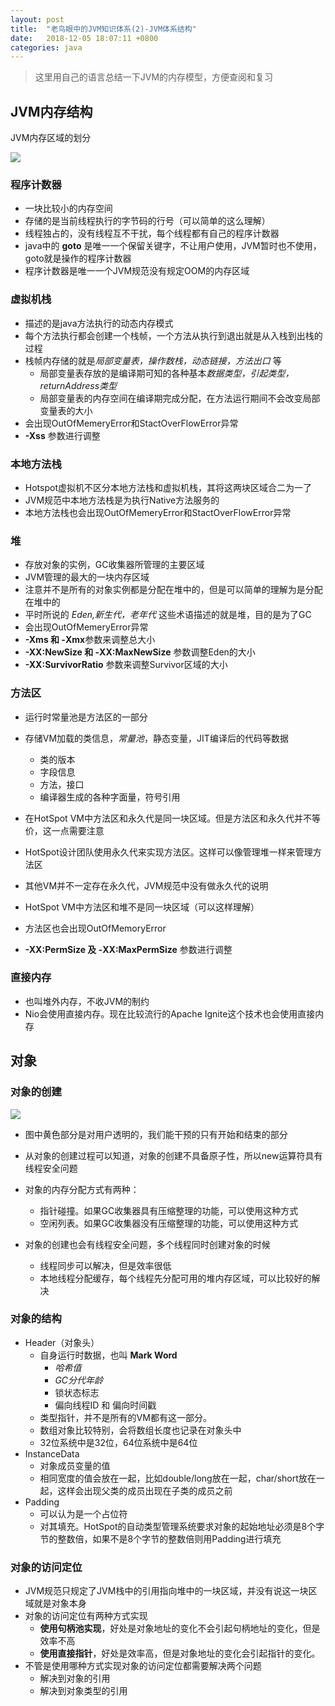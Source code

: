 ```yaml
---
layout: post
title:  "老鸟眼中的JVM知识体系(2)-JVM体系结构"
date:	2018-12-05 18:07:11 +0800
categories: java
---
```


> 这里用自己的语言总结一下JVM的内存模型，方便查阅和复习

## JVM内存结构

JVM内存区域的划分

![](/content/image/JVM2.PNG)

### 程序计数器

* 一块比较小的内存空间
* 存储的是当前线程执行的字节码的行号（可以简单的这么理解）
* 线程独占的，没有线程互不干扰，每个线程都有自己的程序计数器
* java中的 **goto** 是唯一一个保留关键字，不让用户使用，JVM暂时也不使用，goto就是操作的程序计数器
* 程序计数器是唯一一个JVM规范没有规定OOM的内存区域

### 虚拟机栈

* 描述的是java方法执行的动态内存模式
* 每个方法执行都会创建一个栈帧，一个方法从执行到退出就是从入栈到出栈的过程
* 栈帧内存储的就是*局部变量表，操作数栈，动态链接，方法出口* 等
  * 局部变量表存放的是编译期可知的各种基本*数据类型，引起类型，returnAddress类型*
  * 局部变量表的内存空间在编译期完成分配，在方法运行期间不会改变局部变量表的大小
* 会出现OutOfMemeryError和StactOverFlowError异常
* **-Xss** 参数进行调整

### 本地方法栈

* Hotspot虚拟机不区分本地方法栈和虚拟机栈，其将这两块区域合二为一了
* JVM规范中本地方法栈是为执行Native方法服务的
* 本地方法栈也会出现OutOfMemeryError和StactOverFlowError异常

### 堆

* 存放对象的实例，GC收集器所管理的主要区域
* JVM管理的最大的一块内存区域
* 注意并不是所有的对象实例都是分配在堆中的，但是可以简单的理解为是分配在堆中的
* 平时所说的 *Eden,新生代，老年代*  这些术语描述的就是堆，目的是为了GC
* 会出现OutOfMemeryError异常
* **-Xms 和 -Xmx**参数来调整总大小
* **-XX:NewSize 和 -XX:MaxNewSize** 参数调整Eden的大小
* **-XX:SurvivorRatio** 参数来调整Survivor区域的大小

### 方法区

* 运行时常量池是方法区的一部分

* 存储VM加载的类信息，*常量池*，静态变量，JIT编译后的代码等数据
  * 类的版本
  * 字段信息
  * 方法，接口
  * 编译器生成的各种字面量，符号引用

* 在HotSpot VM中方法区和永久代是同一块区域。但是方法区和永久代并不等价，这一点需要注意
* HotSpot设计团队使用永久代来实现方法区。这样可以像管理堆一样来管理方法区
* 其他VM并不一定存在永久代，JVM规范中没有做永久代的说明
* HotSpot VM中方法区和堆不是同一块区域（可以这样理解）
* 方法区也会出现OutOfMemoryError
* **-XX:PermSize 及 -XX:MaxPermSize** 参数进行调整

### 直接内存

* 也叫堆外内存，不收JVM的制约
* Nio会使用直接内存。现在比较流行的Apache Ignite这个技术也会使用直接内存



## 对象

### 对象的创建

![](/content/image/JVM3.PNG)

* 图中黄色部分是对用户透明的，我们能干预的只有开始和结束的部分
* 从对象的创建过程可以知道，对象的创建不具备原子性，所以new运算符具有线程安全问题

* 对象的内存分配方式有两种：
  * 指针碰撞。如果GC收集器具有压缩整理的功能，可以使用这种方式
  * 空闲列表。如果GC收集器没有压缩整理的功能，可以使用这种方式
* 对象的创建也会有线程安全问题，多个线程同时创建对象的时候
  * 线程同步可以解决，但是效率很低
  * 本地线程分配缓存，每个线程先分配可用的堆内存区域，可以比较好的解决

### 对象的结构

* Header（对象头）
  * 自身运行时数据，也叫 **Mark Word**
    * *哈希值*  
    * *GC分代年龄* 
    * 锁状态标志
    * 偏向线程ID 和 偏向时间戳
  * 类型指针，并不是所有的VM都有这一部分。
  * 数组对象比较特别，会将数组长度也记录在对象头中
  * 32位系统中是32位，64位系统中是64位
* InstanceData
  * 对象成员变量的值
  * 相同宽度的值会放在一起，比如double/long放在一起，char/short放在一起，这样会出现父类的成员出现在子类的成员之前 
* Padding
  * 可以认为是一个占位符
  * 对其填充。HotSpot的自动类型管理系统要求对象的起始地址必须是8个字节的整数倍，如果不是8个字节的整数倍则用Padding进行填充

### 对象的访问定位

* JVM规范只规定了JVM栈中的引用指向堆中的一块区域，并没有说这一块区域就是对象本身
* 对象的访问定位有两种方式实现
  * **使用句柄池实现**，好处是对象地址的变化不会引起句柄地址的变化，但是效率不高
  * **使用直接指针**，好处是效率高，但是对象地址的变化会引起指针的变化。
* 不管是使用哪种方式实现对象的访问定位都需要解决两个问题
  * 解决到对象的引用
  * 解决到对象类型的引用